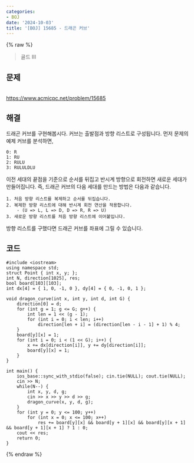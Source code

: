 ```yaml
---
categories:
- BOJ
date: '2024-10-03'
title: '[BOJ] 15685 - 드래곤 커브'
---
```


{% raw %}
> 골드 III<br>

## 문제
<br>https://www.acmicpc.net/problem/15685

## 해결
드래곤 커브를 구현해봅시다. 커브는 출발점과 방향 리스트로 구성됩니다. 먼저 문제의 예제 커브를 분석하면,

```
0: R
1: RU
2: RULU
3: RULULDLU
```

이전 세대의 끝점을 기준으로 순서를 뒤집고 반시계 방향으로 회전하면 새로운 세대가 만들어집니다. 즉, 드래곤 커브의 다음 세대를 만드는 방법은 다음과 같습니다.
```
1. 처음 방향 리스트를 복제하고 순서를 뒤집습니다.
2. 복제한 방향 리스트에 대해 반시계 회전 연산을 적용합니다.
	- (U => L, L => D, D => R, R => U)
3. 새로운 방향 리스트를 처음 방향 리스트에 이어붙입니다.
```

방향 리스트를 구했다면 드래곤 커브를 좌표에 그릴 수 있습니다.

## 코드
```
#include <iostream>
using namespace std;
struct Point { int x, y; };
int N, direction[1025], res;
bool board[103][103];
int dx[4] = { 1, 0, -1, 0 }, dy[4] = { 0, -1, 0, 1 };

void dragon_curve(int x, int y, int d, int G) {
	direction[0] = d;
	for (int g = 1; g <= G; g++) {
		int len = 1 << (g - 1);
		for (int i = 0; i < len; i++)
			direction[len + i] = (direction[len - i - 1] + 1) % 4;
	}
	board[y][x] = 1;
	for (int i = 0; i < (1 << G); i++) {
		x += dx[direction[i]], y += dy[direction[i]];
		board[y][x] = 1;
	}
}

int main() {
	ios_base::sync_with_stdio(false); cin.tie(NULL); cout.tie(NULL);
	cin >> N;
	while(N--) {
		int x, y, d, g;
		cin >> x >> y >> d >> g;
		dragon_curve(x, y, d, g);
	}
	for (int y = 0; y <= 100; y++)
		for (int x = 0; x <= 100; x++)
			res += board[y][x] && board[y + 1][x] && board[y][x + 1] && board[y + 1][x + 1] ? 1 : 0;
	cout << res;
	return 0;
}
```
{% endraw %}